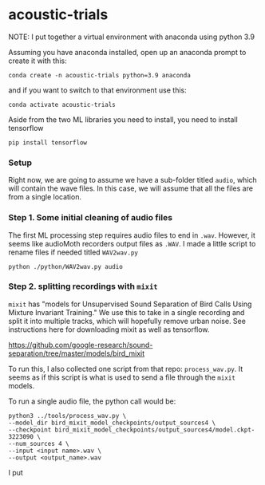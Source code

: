 # acoustic-trials

NOTE: I put together a virtual environment with anaconda using python 3.9

Assuming you have anaconda installed, open up an anaconda prompt to create it with this:
```
conda create -n acoustic-trials python=3.9 anaconda

```

and if you want to switch to that environment use this:
```
conda activate acoustic-trials
```

Aside from the two ML libraries you need to install, you need to install tensorflow

```
pip install tensorflow
```


### Setup

Right now, we are going to assume we have a sub-folder titled `audio`, which will contain the wave files. In this case, we will assume that all the files are from a single location.

### Step 1. Some initial cleaning of audio files

The first ML processing step requires audio files to end in `.wav`. However, it seems like audioMoth recorders output files as `.WAV`. I made a little script to rename files if needed titled `WAV2wav.py`

```
python ./python/WAV2wav.py audio

```


### Step 2. splitting recordings with `mixit`

`mixit` has "models for Unsupervised Sound Separation of Bird Calls Using Mixture Invariant Training." We use this to take in a single recording and split it into multiple tracks, which will hopefully remove urban noise. See instructions here for downloading mixit as well as tensorflow.

https://github.com/google-research/sound-separation/tree/master/models/bird_mixit

To run this, I also collected one script from that repo: `process_wav.py`. It seems as if this script is what is used to send a file through the `mixit` models.

To run a single audio file, the python call would be:

```
python3 ../tools/process_wav.py \
--model_dir bird_mixit_model_checkpoints/output_sources4 \
--checkpoint bird_mixit_model_checkpoints/output_sources4/model.ckpt-3223090 \
--num_sources 4 \
--input <input name>.wav \
--output <output_name>.wav
```

I put
